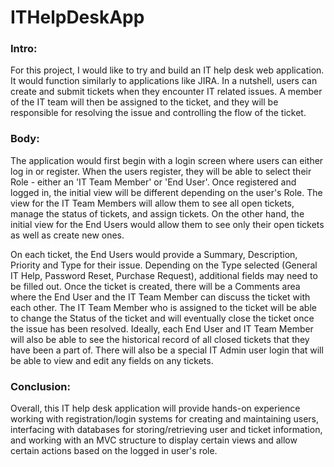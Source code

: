 # ITHelpDeskApp
### Intro: 
For this project, I would like to try and build an IT help desk web application. It would function similarly to applications like JIRA. In a nutshell, users can create and submit tickets when they encounter IT related issues. A member of the IT team will then be assigned to the ticket, and they will be responsible for resolving the issue and controlling the flow of the ticket. 

### Body: 
The application would first begin with a login screen where users can either log in or register. When the users register, they will be able to select their Role - either an 'IT Team Member' or 'End User'. Once registered and logged in, the initial view will be different depending on the user's Role. The view for the IT Team Members will allow them to see all open tickets, manage the status of tickets, and assign tickets. On the other hand, the initial view for the End Users would allow them to see only their open tickets as well as create new ones. 

On each ticket, the End Users would provide a Summary, Description, Priority and Type for their issue. Depending on the Type selected (General IT Help, Password Reset, Purchase Request), additional fields may need to be filled out. Once the ticket is created, there will be a Comments area where the End User and the IT Team Member can discuss the ticket with each other. The IT Team Member who is assigned to the ticket will be able to change the Status of the ticket and will eventually close the ticket once the issue has been resolved. Ideally, each End User and IT Team Member will also be able to see the historical record of all closed tickets that they have been a part of. There will also be a special IT Admin user login that will be able to view and edit any fields on any tickets.

### Conclusion: 
Overall, this IT help desk application will provide hands-on experience working with registration/login systems for creating and maintaining users, interfacing with databases for storing/retrieving user and ticket information, and working with an MVC structure to display certain views and allow certain actions based on the logged in user's role.
